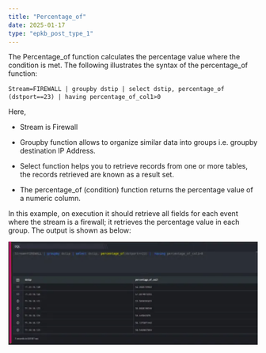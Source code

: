 ```yaml
---
title: "Percentage_of"
date: 2025-01-17
type: "epkb_post_type_1"
---
```


  
The Percentage\_of function calculates the percentage value where the condition is met. The following illustrates the syntax of the percentage\_of function:

```
Stream=FIREWALL | groupby dstip | select dstip, percentage_of (dstport==23) | having percentage_of_col1>0
```

Here,

- Stream is Firewall

- Groupby function allows to organize similar data into groups i.e. groupby destination IP Address.

- Select function helps you to retrieve records from one or more tables, the records retrieved are known as a result set.

- The percentage\_of (condition) function returns the percentage value of a numeric column.

In this example, on execution it should retrieve all fields for each event where the stream is a firewall; it retrieves the percentage value in each group. The output is shown as below:

![image 1-Dec-06-2023-04-48-39-6412-AM](./images-Percentage_of/Percentage_of-1.png)
